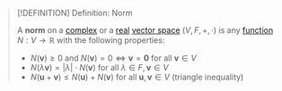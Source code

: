 >[!DEFINITION] Definition: Norm
>
>A **norm** on a [complex](Complex%20Vector%20Space.md) or a [real](Real%20Vector%20Space.md) [vector space](Vector%20Space.md) $(V,F,+,\cdot)$ is any [function](../../../../Analysis/Functions/Functions.md) $N: V \to \mathbb{R}$ with the following properties:
>
>- $N(\mathbf{v})\ge 0$ and $N(\mathbf{v})=0\iff \mathbf{v}=\mathbf{0}$ for all $\mathbf{v}\in V$
>- $N(\lambda\mathbf{v}) = |\lambda|\cdot N(\mathbf{v})$ for all $\lambda\in F,\mathbf{v}\in V$
>- $N(\mathbf{u}+\mathbf{v})\le N(\mathbf{u})+N(\mathbf{v})$ for all $\mathbf{u},\mathbf{v}\in V$ (triangle inequality)